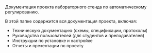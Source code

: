 Документация проекта лабораторного стенда по автоматическому регулированию.

В этой папке содержится вся документация проекта, включая:
- Техническую документацию (схемы, спецификации, протоколы)
- Руководства пользователей (для студентов и преподавателей)
- Инструкции по установке и настройке
- Отчеты и презентации по проекту


